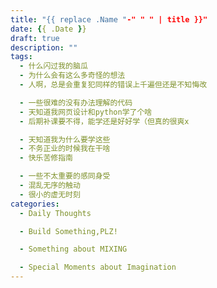 ```yaml
---
title: "{{ replace .Name "-" " " | title }}" 
date: {{ .Date }}
draft: true
description: ""
tags:
  - 什么闪过我的脑瓜
  - 为什么会有这么多奇怪的想法
  - 人啊，总是会重复犯同样的错误上千遍但还是不知悔改

  - 一些很难的没有办法理解的代码
  - 天知道我网页设计和python学了个啥
  - 后期补课要不得，能学还是好好学（但真的很爽x

  - 天知道我为什么要学这些
  - 不务正业的时候我在干啥
  - 快乐苦修指南

  - 一些不太重要的感同身受
  - 混乱无序的触动
  - 很小的虚无时刻
categories:
  - Daily Thoughts

  - Build Something,PLZ! 

  - Something about MIXING

  - Special Moments about Imagination
---
```


